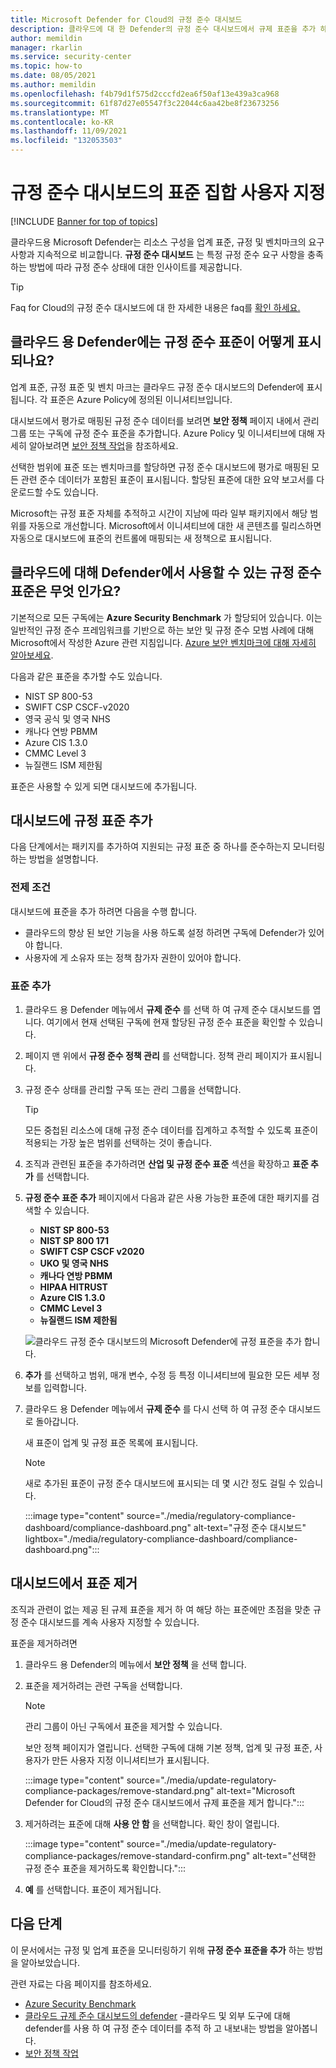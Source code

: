 ```yaml
---
title: Microsoft Defender for Cloud의 규정 준수 대시보드
description: 클라우드에 대 한 Defender의 규정 준수 대시보드에서 규제 표준을 추가 하 고 제거 하는 방법을 알아봅니다.
author: memildin
manager: rkarlin
ms.service: security-center
ms.topic: how-to
ms.date: 08/05/2021
ms.author: memildin
ms.openlocfilehash: f4b79d1f575d2cccfd2ea6f50af13e439a3ca968
ms.sourcegitcommit: 61f87d27e05547f3c22044c6aa42be8f23673256
ms.translationtype: MT
ms.contentlocale: ko-KR
ms.lasthandoff: 11/09/2021
ms.locfileid: "132053503"
---
```

# <a name="customize-the-set-of-standards-in-your-regulatory-compliance-dashboard"></a>규정 준수 대시보드의 표준 집합 사용자 지정

[!INCLUDE [Banner for top of topics](./includes/banner.md)]

클라우드용 Microsoft Defender는 리소스 구성을 업계 표준, 규정 및 벤치마크의 요구 사항과 지속적으로 비교합니다. **규정 준수 대시보드** 는 특정 규정 준수 요구 사항을 충족하는 방법에 따라 규정 준수 상태에 대한 인사이트를 제공합니다.

> [!TIP]
> Faq for Cloud의 규정 준수 대시보드에 대 한 자세한 내용은 faq를 [확인 하세요.](regulatory-compliance-dashboard.md#faq---regulatory-compliance-dashboard)

## <a name="how-are-regulatory-compliance-standards-represented-in-defender-for-cloud"></a>클라우드 용 Defender에는 규정 준수 표준이 어떻게 표시 되나요?

업계 표준, 규정 표준 및 벤치 마크는 클라우드 규정 준수 대시보드의 Defender에 표시 됩니다. 각 표준은 Azure Policy에 정의된 이니셔티브입니다.

대시보드에서 평가로 매핑된 규정 준수 데이터를 보려면 **보안 정책** 페이지 내에서 관리 그룹 또는 구독에 규정 준수 표준을 추가합니다. Azure Policy 및 이니셔티브에 대해 자세히 알아보려면 [보안 정책 작업](tutorial-security-policy.md)을 참조하세요.

선택한 범위에 표준 또는 벤치마크를 할당하면 규정 준수 대시보드에 평가로 매핑된 모든 관련 준수 데이터가 포함된 표준이 표시됩니다. 할당된 표준에 대한 요약 보고서를 다운로드할 수도 있습니다.

Microsoft는 규정 표준 자체를 추적하고 시간이 지남에 따라 일부 패키지에서 해당 범위를 자동으로 개선합니다. Microsoft에서 이니셔티브에 대한 새 콘텐츠를 릴리스하면 자동으로 대시보드에 표준의 컨트롤에 매핑되는 새 정책으로 표시됩니다.


## <a name="what-regulatory-compliance-standards-are-available-in-defender-for-cloud"></a>클라우드에 대해 Defender에서 사용할 수 있는 규정 준수 표준은 무엇 인가요?

기본적으로 모든 구독에는 **Azure Security Benchmark** 가 할당되어 있습니다. 이는 일반적인 규정 준수 프레임워크를 기반으로 하는 보안 및 규정 준수 모범 사례에 대해 Microsoft에서 작성한 Azure 관련 지침입니다. [Azure 보안 벤치마크에 대해 자세히 알아보세요](/security/benchmark/azure/introduction).

다음과 같은 표준을 추가할 수도 있습니다.

- NIST SP 800-53
- SWIFT CSP CSCF-v2020
- 영국 공식 및 영국 NHS
- 캐나다 연방 PBMM
- Azure CIS 1.3.0
- CMMC Level 3
- 뉴질랜드 ISM 제한됨

표준은 사용할 수 있게 되면 대시보드에 추가됩니다.


## <a name="add-a-regulatory-standard-to-your-dashboard"></a>대시보드에 규정 표준 추가

다음 단계에서는 패키지를 추가하여 지원되는 규정 표준 중 하나를 준수하는지 모니터링하는 방법을 설명합니다.

### <a name="prerequisites"></a>전제 조건
대시보드에 표준을 추가 하려면 다음을 수행 합니다.

- 클라우드의 향상 된 보안 기능을 사용 하도록 설정 하려면 구독에 Defender가 있어야 합니다.
- 사용자에 게 소유자 또는 정책 참가자 권한이 있어야 합니다.

### <a name="add-a-standard"></a>표준 추가

1. 클라우드 용 Defender 메뉴에서 **규제 준수** 를 선택 하 여 규제 준수 대시보드를 엽니다. 여기에서 현재 선택된 구독에 현재 할당된 규정 준수 표준을 확인할 수 있습니다.   

1. 페이지 맨 위에서 **규정 준수 정책 관리** 를 선택합니다. 정책 관리 페이지가 표시됩니다.

1. 규정 준수 상태를 관리할 구독 또는 관리 그룹을 선택합니다. 

    > [!TIP]
    > 모든 중첩된 리소스에 대해 규정 준수 데이터를 집계하고 추적할 수 있도록 표준이 적용되는 가장 높은 범위를 선택하는 것이 좋습니다. 

1. 조직과 관련된 표준을 추가하려면 **산업 및 규정 준수 표준** 섹션을 확장하고 **표준 추가** 를 선택합니다.

1. **규정 준수 표준 추가** 페이지에서 다음과 같은 사용 가능한 표준에 대한 패키지를 검색할 수 있습니다.

    - **NIST SP 800-53**
    - **NIST SP 800 171**
    - **SWIFT CSP CSCF v2020**
    - **UKO 및 영국 NHS**
    - **캐나다 연방 PBMM**
    - **HIPAA HITRUST**
    - **Azure CIS 1.3.0**
    - **CMMC Level 3**
    - **뉴질랜드 ISM 제한됨**
    
    ![클라우드 규정 준수 대시보드의 Microsoft Defender에 규정 표준을 추가 합니다.](./media/update-regulatory-compliance-packages/dynamic-regulatory-compliance-additional-standards.png)

1. **추가** 를 선택하고 범위, 매개 변수, 수정 등 특정 이니셔티브에 필요한 모든 세부 정보를 입력합니다.

1. 클라우드 용 Defender 메뉴에서 **규제 준수** 를 다시 선택 하 여 규정 준수 대시보드로 돌아갑니다.

    새 표준이 업계 및 규정 표준 목록에 표시됩니다. 

    > [!NOTE]
    > 새로 추가된 표준이 규정 준수 대시보드에 표시되는 데 몇 시간 정도 걸릴 수 있습니다.

    :::image type="content" source="./media/regulatory-compliance-dashboard/compliance-dashboard.png" alt-text="규정 준수 대시보드" lightbox="./media/regulatory-compliance-dashboard/compliance-dashboard.png":::

## <a name="remove-a-standard-from-your-dashboard"></a>대시보드에서 표준 제거

조직과 관련이 없는 제공 된 규제 표준을 제거 하 여 해당 하는 표준에만 초점을 맞춘 규정 준수 대시보드를 계속 사용자 지정할 수 있습니다.

표준을 제거하려면

1. 클라우드 용 Defender의 메뉴에서 **보안 정책** 을 선택 합니다.

1. 표준을 제거하려는 관련 구독을 선택합니다.

    > [!NOTE]
    > 관리 그룹이 아닌 구독에서 표준을 제거할 수 있습니다. 

    보안 정책 페이지가 열립니다. 선택한 구독에 대해 기본 정책, 업계 및 규정 표준, 사용자가 만든 사용자 지정 이니셔티브가 표시됩니다.

    :::image type="content" source="./media/update-regulatory-compliance-packages/remove-standard.png" alt-text="Microsoft Defender for Cloud의 규정 준수 대시보드에서 규제 표준을 제거 합니다.":::

1. 제거하려는 표준에 대해 **사용 안 함** 을 선택합니다. 확인 창이 열립니다.

    :::image type="content" source="./media/update-regulatory-compliance-packages/remove-standard-confirm.png" alt-text="선택한 규정 준수 표준을 제거하도록 확인합니다.":::

1. **예** 를 선택합니다. 표준이 제거됩니다. 


## <a name="next-steps"></a>다음 단계

이 문서에서는 규정 및 업계 표준을 모니터링하기 위해 **규정 준수 표준을 추가** 하는 방법을 알아보았습니다.

관련 자료는 다음 페이지를 참조하세요.

- [Azure Security Benchmark](/security/benchmark/azure/introduction)
- [클라우드 규제 준수 대시보드의 defender](regulatory-compliance-dashboard.md) -클라우드 및 외부 도구에 대해 defender를 사용 하 여 규정 준수 데이터를 추적 하 고 내보내는 방법을 알아봅니다.
- [보안 정책 작업](tutorial-security-policy.md)